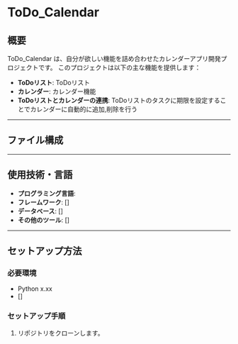 # **ToDo_Calendar**

## 概要
ToDo_Calendar は、自分が欲しい機能を詰め合わせたカレンダーアプリ開発プロジェクトです。
このプロジェクトは以下の主な機能を提供します：
- **ToDoリスト**: ToDoリスト
- **カレンダー**: カレンダー機能
- **ToDoリストとカレンダーの連携**: ToDoリストのタスクに期限を設定することでカレンダーに自動的に追加,削除を行う

---

## ファイル構成

---

## 使用技術・言語

- **プログラミング言語**:
- **フレームワーク**: []
- **データベース**: []
- **その他のツール**: []

---

## セットアップ方法

### 必要環境

- Python x.xx
- []

### セットアップ手順

1. リポジトリをクローンします。




